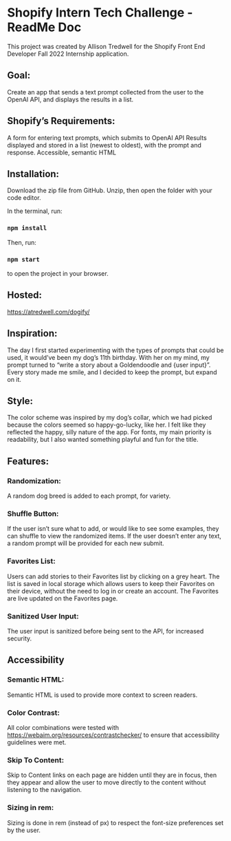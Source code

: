 # Shopify Intern Tech Challenge - ReadMe Doc

This project was created by Allison Tredwell for the Shopify Front End Developer Fall 2022 Internship application.


## Goal: 
Create an app that sends a text prompt collected from the user to the OpenAI API, and displays the results in a list. 

## Shopify’s Requirements:
A form for entering text prompts, which submits to OpenAI API
Results displayed and stored in a list (newest to oldest), with the prompt and response.
Accessible, semantic HTML

## Installation: 
Download the zip file from GitHub. Unzip, then open the folder with your code editor.

In the terminal, run:
###  `npm install`

Then, run:
### `npm start` 
to open the project in your browser.

## Hosted: 
https://atredwell.com/dogify/

## Inspiration: 
The day I first started experimenting with the types of prompts that could be used, it would’ve been my dog’s 11th birthday. With her on my mind, my prompt turned to “write a story about a Goldendoodle and {user input}”. Every story made me smile, and I decided to keep the prompt, but expand on it. 

## Style: 
The color scheme was inspired by my dog’s collar, which we had picked because the colors seemed so happy-go-lucky, like her. I felt like they reflected the happy, silly nature of the app. For fonts, my main priority is readability, but I also wanted something playful and fun for the title. 

## Features:

### Randomization: 
A random dog breed is added to each prompt, for variety.

### Shuffle Button: 
If the user isn’t sure what to add, or would like to see some examples, they can shuffle to view the randomized items. If the user doesn’t enter any text, a random prompt will be provided for each new submit.
### Favorites List: 
Users can add stories to their Favorites list by clicking on a grey heart. The list is saved in local storage which allows users to keep their Favorites on their device, without the need to log in or create an account. The Favorites are live updated on the Favorites page. 

### Sanitized User Input: 
The user input is sanitized before being sent to the API, for increased security. 

## Accessibility

### Semantic HTML:  
Semantic HTML is used to provide more context to screen readers.

### Color Contrast: 
All color combinations were tested with https://webaim.org/resources/contrastchecker/ to ensure that accessibility guidelines were met.

### Skip To Content: 
Skip to Content links on each page are hidden until they are in focus, then they appear and allow the user to move directly to the content without listening to the navigation.

### Sizing in rem: 
Sizing is done in rem (instead of px) to respect the font-size preferences set by the user.
